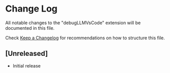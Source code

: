 # Change Log

All notable changes to the "debugLLMVsCode" extension will be documented in this file.

Check [Keep a Changelog](http://keepachangelog.com/) for recommendations on how to structure this file.

## [Unreleased]

- Initial release